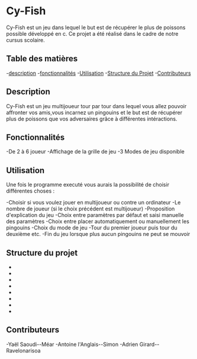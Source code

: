 # Cy-Fish

Cy-Fish est un jeu dans lequel le but est de récupérer le plus de poissons possible développé en c. Ce projet a été réalisé dans le cadre de notre cursus scolaire.

 

## Table des matières

 
-[description](#description)
-[fonctionnalités](#fonctionnalités)
-[Utilisation](#utilisation)
-[Structure du Projet](#structure-du-projet)
-[Contributeurs](#contributeurs)


## Description


Cy-Fish est un jeu multijoueur tour par tour dans lequel vous allez pouvoir affronter vos amis,vous incarnez un pingouins et le but est de récupérer plus de poissons que vos adversaires grâce à différentes intéractions.


## Fonctionnalités


-De 2 à 6 joueur
-Affichage de la grille de jeu
-3 Modes de jeu disponible


## Utilisation


Une fois le programme executé vous aurais la possibilité de choisir différentes choses :

-Choisir si vous voulez jouer en multijoueur ou contre un ordinateur
-Le nombre de joueur (si le choix précédent est multijoueur)
-Proposition d'explication du jeu
-Choix entre paramètres par défaut et saisi manuelle des paramètres
-Choix entre placer automatiquement ou manuellement les pingouins
-Choix du mode de jeu
-Tour du premier joueur puis tour du deuxième etc.
-Fin du jeu lorsque plus aucun pingouins ne peut se mouvoir



## Structure du projet


-
-
-
-
-
-
-
-


## Contributeurs


-Yaël Saoudi--Méar
-Antoine l'Anglais--Simon
-Adrien Girard--Ravelonarisoa

